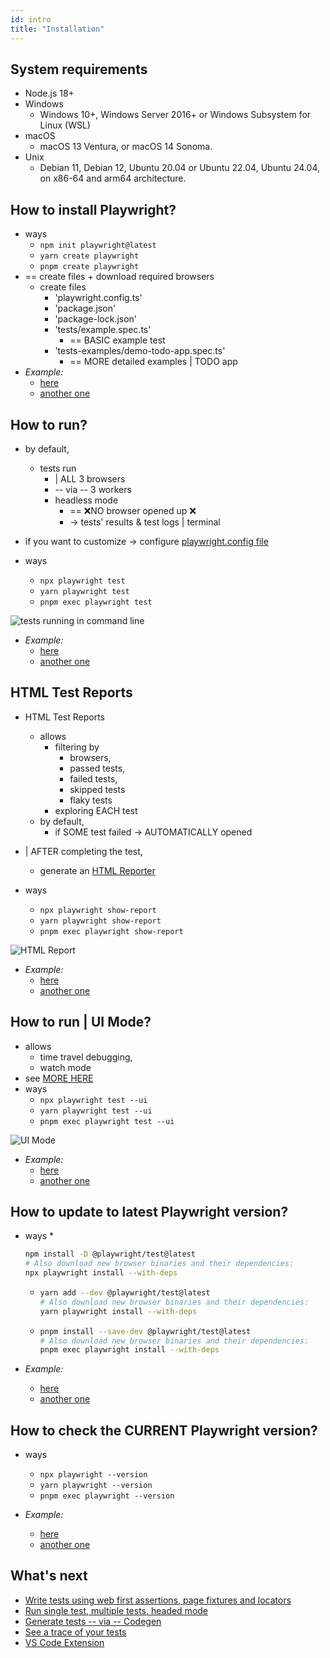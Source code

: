 ```yaml
---
id: intro
title: "Installation"
---
```


## System requirements

- Node.js 18+
- Windows
  - Windows 10+, Windows Server 2016+ or Windows Subsystem for Linux (WSL)
- macOS
  - macOS 13 Ventura, or macOS 14 Sonoma.
- Unix
  - Debian 11, Debian 12, Ubuntu 20.04 or Ubuntu 22.04, Ubuntu 24.04, on x86-64 and arm64 architecture.

## How to install Playwright?

* ways
  * `npm init playwright@latest`
  * `yarn create playwright`
  * `pnpm create playwright`
* == create files + download required browsers
  * create files
    * 'playwright.config.ts'
    * 'package.json'
    * 'package-lock.json'
    * 'tests/example.spec.ts'
      * == BASIC example test
    * 'tests-examples/demo-todo-app.spec.ts'
      * == MORE detailed examples | TODO app
* _Example:_
  * [here](../../../../examples/initFromProjectRoot)
  * [another one](../../../../examples/initNewProject)

## How to run?

* by default,
  * tests run
    * | ALL 3 browsers
    * -- via -- 3 workers
    * headless mode
      * == ❌NO browser opened up ❌
      * -> tests' results & test logs | terminal
* if you want to customize -> configure [playwright.config file](./test-configuration.md)

* ways
  * `npx playwright test`
  * `yarn playwright test`
  * `pnpm exec playwright test`

![tests running in command line](https://github.com/microsoft/playwright/assets/13063165/981c1b2b-dc7e-4b85-b241-272b44da6628)

* _Example:_
  * [here](../../../../examples/initFromProjectRoot)
  * [another one](../../../../examples/initNewProject)

## HTML Test Reports

* HTML Test Reports
  * allows
    * filtering by
      * browsers,
      * passed tests,
      * failed tests,
      * skipped tests
      * flaky tests
    * exploring EACH test
  * by default,
    * if SOME test failed -> AUTOMATICALLY opened
* | AFTER completing the test,
  * generate an [HTML Reporter](./test-reporters.md#html-reporter)

* ways
  * `npx playwright show-report`
  * `yarn playwright show-report`
  * `pnpm exec playwright show-report`

![HTML Report](https://github.com/microsoft/playwright/assets/13063165/38ec17a7-9e61-4002-b137-a93812765501)

* _Example:_
  * [here](../../../../examples/initFromProjectRoot)
  * [another one](../../../../examples/initNewProject)

## How to run | UI Mode?

* allows
  * time travel debugging,
  * watch mode
* see [MORE HERE](./test-ui-mode.md)
* ways
  * `npx playwright test --ui`
  * `yarn playwright test --ui`
  * `pnpm exec playwright test --ui`

![UI Mode](https://github.com/microsoft/playwright/assets/13063165/c5b501cc-4f5d-485a-87cc-66044c651786)

* _Example:_
  * [here](../../../../examples/initFromProjectRoot)
  * [another one](../../../../examples/initNewProject)

## How to update to latest Playwright version?

* ways
  *
    ```bash
    npm install -D @playwright/test@latest
    # Also download new browser binaries and their dependencies:
    npx playwright install --with-deps
    ```
  *
    ```bash
    yarn add --dev @playwright/test@latest
    # Also download new browser binaries and their dependencies:
    yarn playwright install --with-deps
    ```
  *
    ```bash
    pnpm install --save-dev @playwright/test@latest
    # Also download new browser binaries and their dependencies:
    pnpm exec playwright install --with-deps
    ```

* _Example:_
  * [here](../../../../examples/initFromProjectRoot)
  * [another one](../../../../examples/initNewProject)

## How to check the CURRENT Playwright version?

* ways
  * `npx playwright --version`
  * `yarn playwright --version`
  * `pnpm exec playwright --version`

* _Example:_
  * [here](../../../../examples/initFromProjectRoot)
  * [another one](../../../../examples/initNewProject)

## What's next

- [Write tests using web first assertions, page fixtures and locators](../Writing%20tests)
- [Run single test, multiple tests, headed mode](../Running%20and%20debugging%20tests)
- [Generate tests -- via -- Codegen](../Generating%20tests/codegen-intro.md)
- [See a trace of your tests](../Trace%20viewer)
- [VS Code Extension](../../Getting%20Started%20VSCode/getting-started-vscode-js.md)
